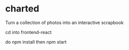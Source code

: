 # charted
Turn a collection of photos into an interactive scrapbook

cd into frontend-react

do npm install then npm start
